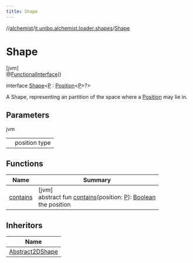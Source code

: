 ```yaml
---
title: Shape
---
```

//[alchemist](../../../index.html)/[it.unibo.alchemist.loader.shapes](../index.html)/[Shape](index.html)



# Shape



[jvm]\
@[FunctionalInterface](https://docs.oracle.com/javase/8/docs/api/java/lang/FunctionalInterface.html)()



interface [Shape](index.html)<[P](index.html) : [Position](../../it.unibo.alchemist.model.interfaces/-position/index.html)<[P](../-rectangle/index.html)>?>

A Shape, representing an partition of the space where a [Position](../../it.unibo.alchemist.model.interfaces/-position/index.html) may lie in.



## Parameters


jvm

| | |
|---|---|
| <P> | position type |



## Functions


| Name | Summary |
|---|---|
| [contains](contains.html) | [jvm]<br>abstract fun [contains](contains.html)(position: [P](../-rectangle/index.html)): [Boolean](https://kotlinlang.org/api/latest/jvm/stdlib/kotlin/-boolean/index.html)<br>the position |


## Inheritors


| Name |
|---|
| [Abstract2DShape](../-abstract2-d-shape/index.html) |

